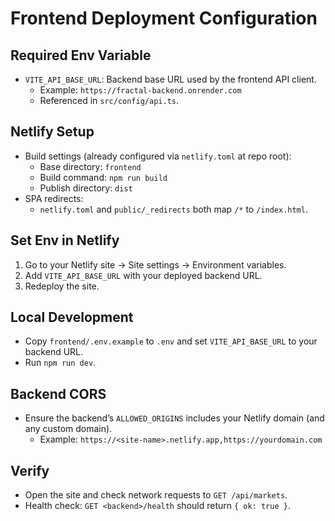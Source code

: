 # Frontend Deployment Configuration

## Required Env Variable
- `VITE_API_BASE_URL`: Backend base URL used by the frontend API client.
  - Example: `https://fractal-backend.onrender.com`
  - Referenced in `src/config/api.ts`.

## Netlify Setup
- Build settings (already configured via `netlify.toml` at repo root):
  - Base directory: `frontend`
  - Build command: `npm run build`
  - Publish directory: `dist`
- SPA redirects:
  - `netlify.toml` and `public/_redirects` both map `/*` to `/index.html`.

## Set Env in Netlify
1. Go to your Netlify site → Site settings → Environment variables.
2. Add `VITE_API_BASE_URL` with your deployed backend URL.
3. Redeploy the site.

## Local Development
- Copy `frontend/.env.example` to `.env` and set `VITE_API_BASE_URL` to your backend URL.
- Run `npm run dev`.

## Backend CORS
- Ensure the backend’s `ALLOWED_ORIGINS` includes your Netlify domain (and any custom domain).
  - Example: `https://<site-name>.netlify.app,https://yourdomain.com`

## Verify
- Open the site and check network requests to `GET /api/markets`.
- Health check: `GET <backend>/health` should return `{ ok: true }`.